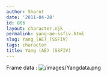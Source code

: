 ```yaml
---
author: Sharnt
date: '2011-04-28'
id: 806
layout: character.njk
permalink: yang-ae-ssfiv.html
slug: Yang_(AE)_(SSFIV)
tags: character
title: Yang (AE) (SSFIV)
---
```


Frame data : ![](/images/Yangdata.png "/images/Yangdata.png")